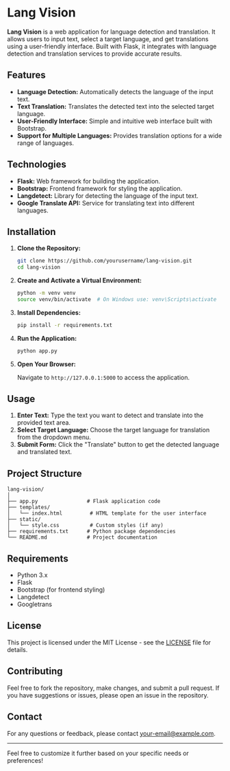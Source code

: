 # Lang Vision

**Lang Vision** is a web application for language detection and translation. It allows users to input text, select a target language, and get translations using a user-friendly interface. Built with Flask, it integrates with language detection and translation services to provide accurate results.

## Features

- **Language Detection:** Automatically detects the language of the input text.
- **Text Translation:** Translates the detected text into the selected target language.
- **User-Friendly Interface:** Simple and intuitive web interface built with Bootstrap.
- **Support for Multiple Languages:** Provides translation options for a wide range of languages.

## Technologies

- **Flask:** Web framework for building the application.
- **Bootstrap:** Frontend framework for styling the application.
- **Langdetect:** Library for detecting the language of the input text.
- **Google Translate API:** Service for translating text into different languages.

## Installation

1. **Clone the Repository:**

    ```bash
    git clone https://github.com/yourusername/lang-vision.git
    cd lang-vision
    ```

2. **Create and Activate a Virtual Environment:**

    ```bash
    python -m venv venv
    source venv/bin/activate  # On Windows use: venv\Scripts\activate
    ```

3. **Install Dependencies:**

    ```bash
    pip install -r requirements.txt
    ```

4. **Run the Application:**

    ```bash
    python app.py
    ```

5. **Open Your Browser:**

    Navigate to `http://127.0.0.1:5000` to access the application.

## Usage

1. **Enter Text:** Type the text you want to detect and translate into the provided text area.
2. **Select Target Language:** Choose the target language for translation from the dropdown menu.
3. **Submit Form:** Click the "Translate" button to get the detected language and translated text.

## Project Structure

```
lang-vision/
│
├── app.py                # Flask application code
├── templates/
│   └── index.html         # HTML template for the user interface
├── static/
│   └── style.css          # Custom styles (if any)
├── requirements.txt      # Python package dependencies
└── README.md             # Project documentation
```

## Requirements

- Python 3.x
- Flask
- Bootstrap (for frontend styling)
- Langdetect
- Googletrans

## License

This project is licensed under the MIT License - see the [LICENSE](LICENSE) file for details.

## Contributing

Feel free to fork the repository, make changes, and submit a pull request. If you have suggestions or issues, please open an issue in the repository.

## Contact

For any questions or feedback, please contact [your-email@example.com](mailto:your-email@example.com).

---

Feel free to customize it further based on your specific needs or preferences!